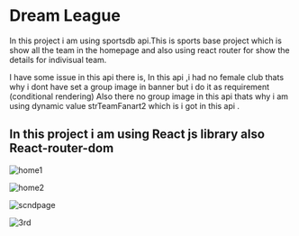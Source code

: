 # Dream League

In this project i am using sportsdb api.This is sports base project which is show all the team in the homepage and also using react router for show the details for indivisual team.

I have some issue in this api there is,
In this api ,i had no female club thats why i dont have set a group image in banner but i do it as requirement (conditional rendering)
Also there no group image in this api thats why i am using dynamic value strTeamFanart2 which is i got in this api .
## In this project i am using React js library also React-router-dom

![home1](https://user-images.githubusercontent.com/72403684/116684864-5558ab00-a9d3-11eb-91c7-7b242319ff7c.png)

![home2](https://user-images.githubusercontent.com/72403684/116685001-8042ff00-a9d3-11eb-95fc-30e7ee3f0d44.png)

![scndpage](https://user-images.githubusercontent.com/72403684/116685097-a1a3eb00-a9d3-11eb-9ae7-8a1ac4771971.png)

![3rd](https://user-images.githubusercontent.com/72403684/116685034-8f29b180-a9d3-11eb-86b6-5188a269eff4.png)


